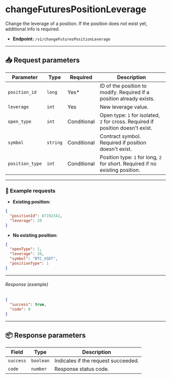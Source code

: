 # changeFuturesPositionLeverage

Change the leverage of a position. If the position does not exist yet, additional info is required.

- **Endpoint:** `/v1/changeFuturesPositionLeverage`

---

## 📥 Request parameters

| **Parameter**     | **Type**   | **Required** | **Description**                                                                 |
|------------------|------------|--------------|---------------------------------------------------------------------------------|
| `position_id`    | `long`     | Yes*         | ID of the position to modify. Required if a position already exists.           |
| `leverage`       | `int`      | Yes          | New leverage value.                                                             |
| `open_type`      | `int`      | Conditional  | Open type: `1` for isolated, `2` for cross. Required if position doesn't exist.|
| `symbol`         | `string`   | Conditional  | Contract symbol. Required if position doesn't exist.                            |
| `position_type`  | `int`      | Conditional  | Position type: `1` for long, `2` for short. Required if no existing position.   |

---

### 📌 Example requests

- **Existing position:**

```json
{
  "positionId": 87192342,
  "leverage": 20
}
```

- **No existing position:**

```json
{
  "openType": 1,
  "leverage": 20,
  "symbol": "BTC_USDT",
  "positionType": 1
}
```

---

###### Response (example)

```json
{
  "success": true,
  "code": 0
}
```

---

## 📦 Response parameters

| **Field**     | **Type**   | **Description**                     |
|---------------|------------|-------------------------------------|
| `success`     | `boolean`  | Indicates if the request succeeded. |
| `code`        | `number`   | Response status code.               |
